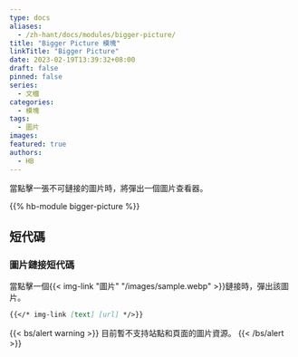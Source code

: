 ```yaml
---
type: docs
aliases:
  - /zh-hant/docs/modules/bigger-picture/
title: "Bigger Picture 模塊"
linkTitle: "Bigger Picture"
date: 2023-02-19T13:39:32+08:00
draft: false
pinned: false
series:
  - 文檔
categories:
  - 模塊
tags:
  - 圖片
images:
featured: true
authors:
  - HB
---
```


當點擊一張不可鏈接的圖片時，將彈出一個圖片查看器。

<!--more-->

{{% hb-module bigger-picture %}}

## 短代碼

### 圖片鏈接短代碼

當點擊一個{{< img-link "圖片" "/images/sample.webp" >}}鏈接時，彈出該圖片。

```markdown
{{</* img-link [text] [url] */>}}
```

{{< bs/alert warning >}}
目前暫不支持站點和頁面的圖片資源。
{{< /bs/alert >}}
